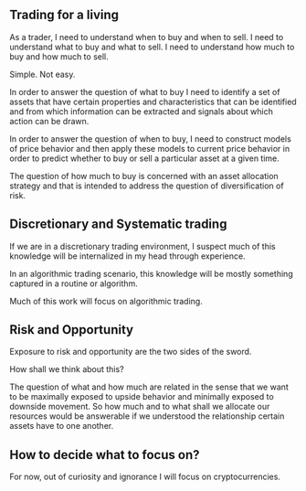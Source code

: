 
Trading for a living
--------------------

As a trader, I need to understand when to buy and when to sell. I need to understand what to buy and what to sell. I need to understand how much to buy and how much to sell.

Simple. Not easy. 

In order to answer the question of what to buy I need to identify a set of assets that 
have certain properties and characteristics that can be identified and from which information can be extracted and signals about which action can be drawn.

In order to answer the question of when to buy, I need to construct models of price behavior and then apply these models to current price behavior in order to predict whether to buy or sell a particular asset at a given time. 

The question of how much to buy is concerned with an asset allocation strategy and that is intended to address the question of diversification of risk. 


Discretionary and Systematic trading
------------------------------------

If we are in a discretionary trading environment, I suspect much of this knowledge will be internalized in my head through experience. 

In an algorithmic trading scenario, this knowledge will be mostly something captured in a routine or algorithm. 

Much of this work will focus on algorithmic trading. 


Risk and Opportunity
--------------------

Exposure to risk and opportunity are the two sides of the sword. 

How shall we think about this?

The question of what and how much are related in the sense that we want to be maximally exposed to upside behavior and minimally exposed to downside movement. So how much and to what shall we allocate our resources would be answerable if we understood the relationship certain assets have to one another. 

How to decide what to focus on?
-------------------------------

For now, out of curiosity and ignorance I will focus on cryptocurrencies. 




